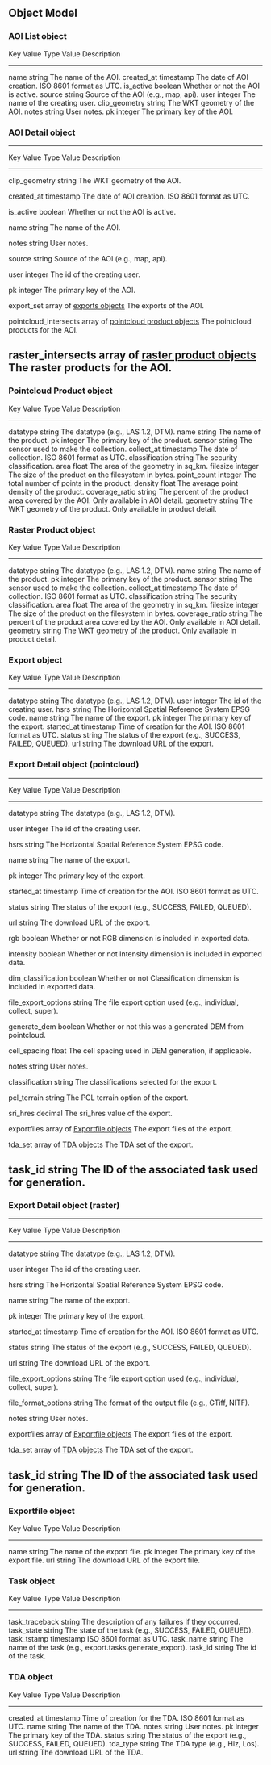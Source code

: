 Object Model
------------

### AOI List object

  Key                 Value Type   Value Description
  ------------------- ------------ -------------------------------------
  name                string       The name of the AOI.
  created\_at         timestamp    The date of AOI creation. ISO 8601 format as UTC.
  is\_active          boolean      Whether or not the AOI is active.
  source              string       Source of the AOI (e.g., map, api).
  user                integer      The name of the creating user.
  clip\_geometry      string       The WKT geometry of the AOI.
  notes               string       User notes.
  pk                  integer      The primary key of the AOI.

### AOI Detail object

  ---------------------------------------------------------------------------------------------------------------------------------------------------------------
  Key                        Value Type                                                        Value Description
  -------------------------- ----------------------------------------------------------------- ------------------------------------------------------------------
  clip\_geometry             string                                                            The WKT geometry of the AOI.
  
  created\_at                timestamp                                                         The date of AOI creation. ISO 8601 format as UTC.
  
  is\_active                 boolean                                                           Whether or not the AOI is active.
  
  name                       string                                                            The name of the AOI.
  
  notes                      string                                                            User notes.
  
  source                     string                                                            Source of the AOI (e.g., map, api).
  
  user                       integer                                                           The id of the creating user.
  
  pk                         integer                                                           The primary key of the AOI.
  
  export\_set                array of [exports objects](#export-object)                        The exports of the AOI.
  
  pointcloud\_intersects     array of [pointcloud product objects](#pointcloud-product-object) The pointcloud products for the AOI.
  
  raster\_intersects         array of [raster product objects](#raster-product-object)         The raster products for the AOI.
  ---------------------------------------------------------------------------------------------------------------------------------------------------------------

### Pointcloud Product object

  Key            Value Type   Value Description
  -------------- ------------ -------------------------------------
  datatype       string       The datatype (e.g., LAS 1.2, DTM).
  name           string       The name of the product.
  pk             integer      The primary key of the product.
  sensor         string       The sensor used to make the collection.
  collect\_at    timestamp    The date of collection. ISO 8601 format as UTC.
  classification string       The security classification.
  area           float        The area of the geometry in sq_km.
  filesize       integer      The size of the product on the filesystem in bytes.
  point\_count    integer     The total number of points in the product.
  density        float        The average point density of the product.
  coverage\_ratio string      The percent of the product area covered by the AOI.  Only available in AOI detail.
  geometry       string       The WKT geometry of the product.  Only available in product detail.

### Raster Product object

  Key            Value Type   Value Description
  -------------- ------------ -------------------------------------
  datatype       string       The datatype (e.g., LAS 1.2, DTM).
  name           string       The name of the product.
  pk             integer      The primary key of the product.
  sensor         string       The sensor used to make the collection.
  collect\_at    timestamp    The date of collection. ISO 8601 format as UTC.
  classification string       The security classification.
  area           float        The area of the geometry in sq_km.
  filesize       integer      The size of the product on the filesystem in bytes.
  coverage\_ratio string      The percent of the product area covered by the AOI.  Only available in AOI detail.
  geometry       string       The WKT geometry of the product.  Only available in product detail.

### Export object

  Key                 Value Type   Value Description
  ------------------- ------------ -----------------------------------------------------------
  datatype            string       The datatype (e.g., LAS 1.2, DTM).
  user                integer      The id of the creating user.
  hsrs                string       The Horizontal Spatial Reference System EPSG code.
  name                string       The name of the export.
  pk                  integer      The primary key of the export.
  started\_at         timestamp    Time of creation for the AOI. ISO 8601 format as UTC.
  status              string       The status of the export (e.g., SUCCESS, FAILED, QUEUED).
  url                 string       The download URL of the export.

### Export Detail object (pointcloud)

  ----------------------------------------------------------------------------------------------------------------------------------
  Key                   Value Type                                              Value Description
  --------------------- ------------------------------------------------------- ----------------------------------------------------
  datatype              string                                                  The datatype (e.g., LAS 1.2, DTM).
  
  user                  integer                                                 The id of the creating user.
  
  hsrs                  string                                                  The Horizontal Spatial Reference System EPSG code.
  
  name                  string                                                  The name of the export.
  
  pk                    integer                                                 The primary key of the export.
  
  started\_at           timestamp                                               Time of creation for the AOI. ISO 8601 format as UTC.
  
  status                string                                                  The status of the export (e.g., SUCCESS, FAILED, QUEUED).
  
  url                   string                                                  The download URL of the export.
  
  rgb                   boolean                                                 Whether or not RGB dimension is included in exported data.
  
  intensity             boolean                                                 Whether or not Intensity dimension is included in exported data.
  
  dim\_classification   boolean                                                 Whether or not Classification dimension is included in exported data.
  
  file\_export\_options string                                                  The file export option used (e.g., individual, collect, super).
  
  generate\_dem         boolean                                                 Whether or not this was a generated DEM from pointcloud.
  
  cell\_spacing         float                                                   The cell spacing used in DEM generation, if applicable.
  
  notes                 string                                                  User notes.
  
  classification        string                                                  The classifications selected for the export.
  
  pcl\_terrain          string                                                  The PCL terrain option of the export.
  
  sri\_hres             decimal                                                 The sri_hres value of the export.
  
  exportfiles           array of [Exportfile objects](#exportfile-object)       The export files of the export.
  
  tda\_set              array of [TDA objects](#tda-object)                     The TDA set of the export.
  
  task\_id              string                                                  The ID of the associated task used for generation.
  ----------------------------------------------------------------------------------------------------------------------------------

### Export Detail object (raster)

  ----------------------------------------------------------------------------------------------------------------------------------
  Key                    Value Type                                             Value Description
  ---------------------- ------------------------------------------------------ ----------------------------------------------------
  datatype               string                                                 The datatype (e.g., LAS 1.2, DTM).
  
  user                   integer                                                The id of the creating user.
  
  hsrs                   string                                                 The Horizontal Spatial Reference System EPSG code.
  
  name                   string                                                 The name of the export.
  
  pk                     integer                                                The primary key of the export.
  
  started\_at            timestamp                                              Time of creation for the AOI. ISO 8601 format as UTC.
  
  status                 string                                                 The status of the export (e.g., SUCCESS, FAILED, QUEUED).
  
  url                    string                                                 The download URL of the export.
  
  file\_export\_options  string                                                 The file export option used (e.g., individual, collect, super).
  
  file\_format\_options  string                                                 The format of the output file (e.g., GTiff, NITF).
  
  notes                  string                                                 User notes.
  
  exportfiles            array of [Exportfile objects](#exportfile-object)      The export files of the export.
  
  tda\_set               array of [TDA objects](#tda-object)                    The TDA set of the export.
  
  task\_id               string                                                 The ID of the associated task used for generation.
  ----------------------------------------------------------------------------------------------------------------------------------

### Exportfile object

  Key    Value Type   Value Description
  ------ ------------ --------------------------------------
  name   string       The name of the export file.
  pk     integer      The primary key of the export file.
  url    string       The download URL of the export file.

### Task object

  Key               Value Type   Value Description
  ----------------- ------------ -------------------------------------------------------------
  task\_traceback   string       The description of any failures if they occurred.
  task\_state       string       The state of the task (e.g., SUCCESS, FAILED, QUEUED).
  task\_tstamp      timestamp    ISO 8601 format as UTC.
  task\_name        string       The name of the task (e.g., export.tasks.generate\_export).
  task\_id          string       The id of the task.

### TDA object

  Key           Value Type   Value Description
  ------------- ------------ -----------------------------------------------------------
  created\_at   timestamp    Time of creation for the TDA. ISO 8601 format as UTC.
  name          string       The name of the TDA.
  notes         string       User notes.
  pk            integer      The primary key of the TDA.
  status        string       The status of the export (e.g., SUCCESS, FAILED, QUEUED).
  tda\_type     string       The TDA type (e.g., Hlz, Los).
  url           string       The download URL of the TDA.

